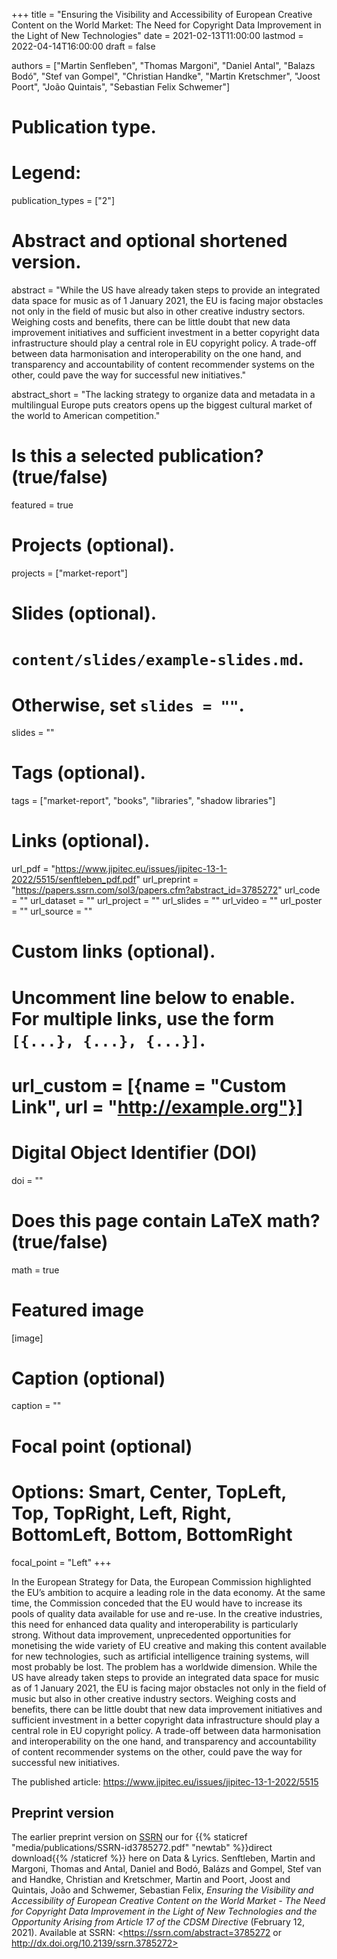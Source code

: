 +++
title = "Ensuring the Visibility and Accessibility of European Creative Content on the World Market: The Need for Copyright Data Improvement in the Light of New Technologies"
date = 2021-02-13T11:00:00
lastmod = 2022-04-14T16:00:00
draft = false

authors = ["Martin Senfleben", "Thomas Margoni",  "Daniel Antal", "Balazs Bodó",  "Stef van Gompel", "Christian Handke", "Martin Kretschmer", "Joost Poort", "João Quintais", "Sebastian Felix Schwemer"]

# Publication type.
# Legend:

publication_types = ["2"]

# Abstract and optional shortened version.
abstract = "While the US have already taken steps to provide an integrated data space for music as of 1 January 2021, the EU is facing major obstacles not only in the field of music but also in other creative industry sectors. Weighing costs and benefits, there can be little doubt that new data improvement initiatives and sufficient investment in a better copyright data infrastructure should play a central role in EU copyright policy. A trade-off between data harmonisation and interoperability on the one hand, and transparency and accountability of content recommender systems on the other, could pave the way for successful new initiatives."

abstract_short = "The lacking strategy to organize data and metadata in a multilingual Europe puts creators opens up the biggest cultural market of the world to American competition."

# Is this a selected publication? (true/false)
featured = true

# Projects (optional).
projects = ["market-report"]

# Slides (optional).
#   `content/slides/example-slides.md`.
#   Otherwise, set `slides = ""`.
slides = ""

# Tags (optional).
tags = ["market-report", "books", "libraries", "shadow libraries"]

# Links (optional).
url_pdf = "https://www.jipitec.eu/issues/jipitec-13-1-2022/5515/senftleben_pdf.pdf"
url_preprint = "https://papers.ssrn.com/sol3/papers.cfm?abstract_id=3785272"
url_code = ""
url_dataset = ""
url_project = ""
url_slides = ""
url_video = ""
url_poster = ""
url_source = ""

# Custom links (optional).
#   Uncomment line below to enable. For multiple links, use the form `[{...}, {...}, {...}]`.
# url_custom = [{name = "Custom Link", url = "http://example.org"}]

# Digital Object Identifier (DOI)
doi = ""

# Does this page contain LaTeX math? (true/false)
math = true

# Featured image
[image]
  # Caption (optional)
  caption = ""

  # Focal point (optional)
  # Options: Smart, Center, TopLeft, Top, TopRight, Left, Right, BottomLeft, Bottom, BottomRight
  focal_point = "Left"
+++

In the European Strategy for Data, the European Commission highlighted the EU’s ambition to acquire a leading role in the data economy. At the same time, the Commission conceded that the EU would have to increase its pools of quality data available for use and re-use. In the creative industries, this need for enhanced data quality and interoperability is particularly strong. Without data improvement, unprecedented opportunities for monetising the wide variety of EU creative and making this content available for new technologies, such as artificial intelligence training systems, will most probably be lost. The problem has a worldwide dimension. While the US have already taken steps to provide an integrated data space for music as of 1 January 2021, the EU is facing major obstacles not only in the field of music but also in other creative industry sectors. Weighing costs and benefits, there can be little doubt that new data improvement initiatives and sufficient investment in a better copyright data infrastructure should play a central role in EU copyright policy. A trade-off between data harmonisation and interoperability on the one hand, and transparency and accountability of content recommender systems on the other, could pave the way for successful new initiatives.

The published article:
https://www.jipitec.eu/issues/jipitec-13-1-2022/5515

## Preprint version 

The earlier preprint version on [SSRN](https://papers.ssrn.com/sol3/papers.cfm?abstract_id=3785272) our for {{% staticref "media/publications/SSRN-id3785272.pdf" "newtab" %}}direct download{{% /staticref %}} here on Data & Lyrics.
Senftleben, Martin and Margoni, Thomas and Antal, Daniel and Bodó, Balázs and Gompel, Stef van and Handke, Christian and Kretschmer, Martin and Poort, Joost and Quintais, João and Schwemer, Sebastian Felix, _Ensuring the Visibility and Accessibility of European Creative Content on the World Market - The Need for Copyright Data Improvement in the Light of New Technologies and the Opportunity Arising from Article 17 of the CDSM Directive_ (February 12, 2021). Available at SSRN: <https://ssrn.com/abstract=3785272 or http://dx.doi.org/10.2139/ssrn.3785272>
